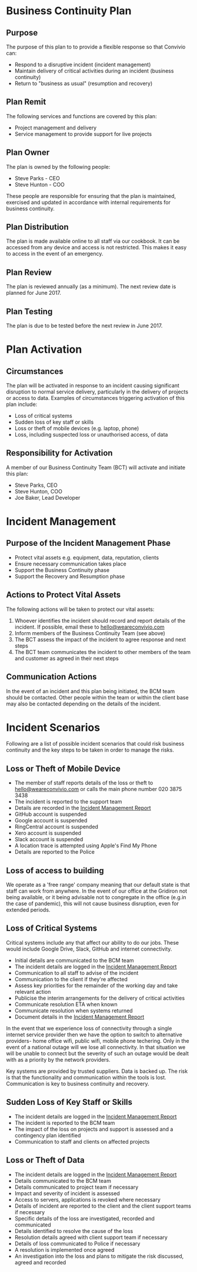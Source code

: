 # Business Continuity Plan

## Purpose

The purpose of this plan to to provide a flexible response so that Convivio can:

* Respond to a disruptive incident (incident management)
* Maintain delivery of critical activities during an incident (business continuity)
* Return to "business as usual" (resumption and recovery)

## Plan Remit

The following services and functions are covered by this plan:

* Project management and delivery
* Service management to provide support for live projects

## Plan Owner

The plan is owned by the following people:

* Steve Parks - CEO
* Steve Hunton - COO

These people are responsible for ensuring that the plan is maintained, exercised and updated in accordance with internal requirements for business continuity.

## Plan Distribution

The plan is made available online to all staff via our cookbook. It can be accessed from any device and access is not restricted. This makes it easy to access in the event of an emergency.

## Plan Review

The plan is reviewed annually (as a minimum). The next review date is planned for June 2017.

## Plan Testing

The plan is due to be tested before the next review in June 2017.

# Plan Activation

## Circumstances

The plan will be activated in response to an incident causing significant disruption to normal service delivery, particularly in the delivery of projects or access to data. Examples of circumstances triggering activation of this plan include:

* Loss of critical systems
* Sudden loss of key staff or skills
* Loss or theft of mobile devices (e.g. laptop, phone)
* Loss, including suspected loss or unauthorised access, of data

## Responsibility for Activation

A member of our Business Continuity Team (BCT) will activate and initiate this plan:

* Steve Parks, CEO
* Steve Hunton, COO
* Joe Baker, Lead Developer

# Incident Management

## Purpose of the Incident Management Phase

* Protect vital assets e.g. equipment, data, reputation, clients
* Ensure necessary communication takes place
* Support the Business Continuity phase
* Support the Recovery and Resumption phase

## Actions to Protect Vital Assets

The following actions will be taken to protect our vital assets:

1. Whoever identifies the incident should record and report details of the incident. If possible, email these to hello@weareconvivio.com
2. Inform members of the Business Continuity Team (see above)
3. The BCT assess the impact of the incident to agree response and next steps
4. The BCT team communicates the incident to other members of the team and customer as agreed in their next steps

## Communication Actions

In the event of an incident and this plan being initiated, the BCM team should be contacted. Other people within the team or within the client base may also be contacted depending on the details of the incident.

# Incident Scenarios

Following are a list of possible incident scenarios that could risk business continuity and the key steps to be taken in order to manage the risks.

## Loss or Theft of Mobile Device

* The member of staff reports details of the loss or theft to hello@weareconvivio.com or calls the main phone number 020 3875 3438
* The incident is reported to the support team
* Details are recorded in the [Incident Management Report](https://docs.google.com/spreadsheets/d/1ZaHs2A5mMlN3m4aXX_lCGMBEYTMNAknwHPpsJzbCJDI/edit#gid=0)
* GitHub account is suspended
* Google account is suspended
* RingCentral account is suspended
* Xero account is suspended
* Slack account is suspended
* A location trace is attempted using Apple's Find My Phone
* Details are reported to the Police

## Loss of access to building
We operate as a 'free range' company meaning that our default state is that staff can work from anywhere. In the event of our office at the Gridiron not being available, or it being advisable not to congregate in the office (e.g.in the case of pandemic), this will not cause business disruption, even for extended periods.

## Loss of Critical Systems

Critical systems include any that affect our ability to do our jobs. These would include Google Drive, Slack, GitHub and internet connectivity. 

* Initial details are communicated to the BCM team
* The incident details are logged in the [Incident Management Report](https://docs.google.com/spreadsheets/d/1ZaHs2A5mMlN3m4aXX_lCGMBEYTMNAknwHPpsJzbCJDI/edit#gid=0)
* Communication to all staff to advise of the incident
* Communication to the client if they're affected
* Assess key priorities for the remainder of the working day and take relevant action
* Publicise the interim arrangements for the delivery of critical activities
* Communicate resolution ETA when known
* Communicate resolution when systems returned
* Document details in the [Incident Management Report](https://docs.google.com/spreadsheets/d/1ZaHs2A5mMlN3m4aXX_lCGMBEYTMNAknwHPpsJzbCJDI/edit#gid=0)

In the event that we experience loss of connectivity through a single internet service provider then we have the option to switch to alternative providers- home office wifi, public wifi, mobile phone techering. Only in the event of a national outage will we lose all connectivity. In that situation we will be unable to connect but the severity of such an outage would be dealt with as a priority by the network providers.

Key systems are provided by trusted suppliers. Data is backed up. The risk is that the functionality and communication within the tools is lost. Communication is key to business continuity and recovery.

## Sudden Loss of Key Staff or Skills

* The incident details are logged in the [Incident Management Report](https://docs.google.com/spreadsheets/d/1ZaHs2A5mMlN3m4aXX_lCGMBEYTMNAknwHPpsJzbCJDI/edit#gid=0)
* The incident is reported to the BCM team
* The impact of the loss on projects and support is assessed and a contingency plan identified
* Communication to staff and clients on affected projects

## Loss or Theft of Data

* The incident details are logged in the [Incident Management Report](https://docs.google.com/spreadsheets/d/1ZaHs2A5mMlN3m4aXX_lCGMBEYTMNAknwHPpsJzbCJDI/edit#gid=0)
* Details communicated to the BCM team
* Details communicated to project team if necessary
* Impact and severity of incident is assessed
* Access to servers, applications is revoked where necessary
* Details of incident are reported to the client and the client support teams if necessary
* Specific details of the loss are investigated, recorded and communicated
* Details identified to resolve the cause of the loss
* Resolution details agreed with client support team if necessary
* Details of loss communicated to Police if necessary
* A resolution is implemented once agreed
* An investigation into the loss and plans to mitigate the risk discussed, agreed and recorded
